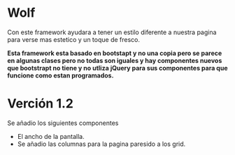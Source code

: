 # Wolf
Con este framework ayudara a tener un estilo diferente a nuestra pagina para verse mas estetico y un toque de fresco.

**Esta framework esta basado en bootstapt y no una copia pero se parece en algunas clases pero no todas son iguales y hay componentes nuevos que bootstrapt no tiene y no utliza jQuery para sus componentes para que funcione como estan programados.**

# Verci&#243;n 1.2
Se a&#241;adio los siguientes componentes
- El ancho de la pantalla.
- Se a&#241;adio las columnas para la pagina paresido a los grid.